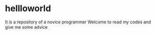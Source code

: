 # hellloworld
It is a repository of a novice programmer
Welcome to read my codes and give me some advice
